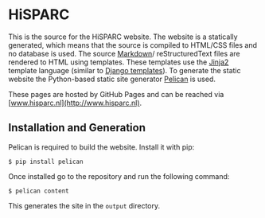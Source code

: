 HiSPARC
=======

This is the source for the HiSPARC website. The website is a statically
generated, which means that the source is compiled to HTML/CSS files and
no database is used. The source
[Markdown](http://daringfireball.net/projects/markdown/)/
reStructuredText files are rendered to HTML using templates. These
templates use the [Jinja2](http://jinja.pocoo.org/) template language
(similar to [Django
templates](https://docs.djangoproject.com/en/dev/topics/templates/)). To
generate the static website the Python-based static site generator
[Pelican](http://blog.getpelican.com) is used.

These pages are hosted by GitHub Pages and can be reached via
[www.hisparc.nl](http://www.hisparc.nl).


Installation and Generation
---------------------------

Pelican is required to build the website. Install it with pip:

    $ pip install pelican

Once installed go to the repository and run the following command:

    $ pelican content

This generates the site in the `output` directory.
